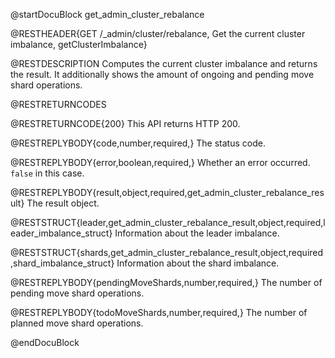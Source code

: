 @startDocuBlock get_admin_cluster_rebalance

@RESTHEADER{GET /_admin/cluster/rebalance, Get the current cluster imbalance, getClusterImbalance}

@RESTDESCRIPTION
Computes the current cluster imbalance and returns the result. 
It additionally shows the amount of ongoing and pending move shard operations.

@RESTRETURNCODES

@RESTRETURNCODE{200}
This API returns HTTP 200.

@RESTREPLYBODY{code,number,required,}
The status code.

@RESTREPLYBODY{error,boolean,required,}
Whether an error occurred. `false` in this case.

@RESTREPLYBODY{result,object,required,get_admin_cluster_rebalance_result}
The result object.

@RESTSTRUCT{leader,get_admin_cluster_rebalance_result,object,required,leader_imbalance_struct}
Information about the leader imbalance.

@RESTSTRUCT{shards,get_admin_cluster_rebalance_result,object,required,shard_imbalance_struct}
Information about the shard imbalance.

@RESTREPLYBODY{pendingMoveShards,number,required,}
The number of pending move shard operations.

@RESTREPLYBODY{todoMoveShards,number,required,}
The number of planned move shard operations.

@endDocuBlock
